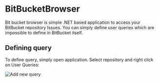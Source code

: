 # BitBucketBrowser

Bit bucket browser is simple .NET based application to access your BitBucket repository Issues. 
You can simply define user queries which are impossible to define in BitBucket itself.

## Defining query
To define query, simply open application. Select repository and right click on User Queries:

![Add new query](Setup/Image/query.png)